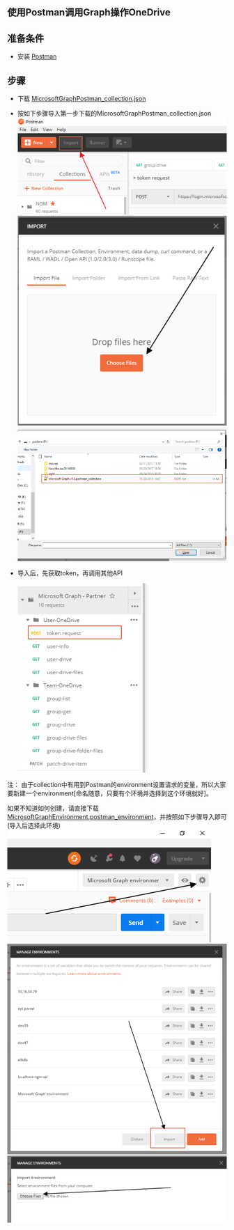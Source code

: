## 使用Postman调用Graph操作OneDrive

## 准备条件
* 安装 [Postman](https://www.getpostman.com/)

## 步骤

- 下载 [MicrosoftGraphPostman_collection.json](MicrosoftGraphPostman_collection.json)

- 按如下步骤导入第一步下载的MicrosoftGraphPostman_collection.json
  ![import](images/graph/import-btn.png)
  ![choose file](images/graph/choose-files.png)
  ![take-collection-file](images/graph/take-collection-file.png)

- 导入后，先获取token，再调用其他API

  ![get token](images/graph/get-token.png)

注：
由于collection中有用到Postman的environment设置请求的变量，所以大家要新建一个environment[命名随意，只要有个环境并选择到这个环境就好]。

如果不知道如何创建，请直接下载[MicrosoftGraphEnvironment.postman_environment](MicrosoftGraphEnvironment.postman_environment.json)，并按照如下步骤导入即可(导入后选择此环境)  
![get token](images/graph/gear.png)
![get token](images/graph/gear-import-btn.png)
![get token](images/graph/gear-choose-file.png)